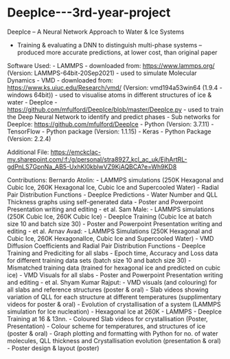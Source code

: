 # DeepIce---3rd-year-project
DeepIce – A Neural Network Approach to Water & Ice Systems
- Training & evaluating a DNN to distinguish multi-phase systems – produced more accurate predictions, at lower cost, than original paper


Software Used:
    - LAMMPS - downloaded from: https://www.lammps.org/ (Version: LAMMPS-64bit-20Sep2021) - used to simulate Molecular Dynamics
    - VMD - downloaded from: https://www.ks.uiuc.edu/Research/vmd/ (Version: vmd194a53win64 (1.9.4 - windows 64bit)) - used to visualise atoms in different structures of ice & water
    - DeepIce - https://github.com/mfulford/DeepIce/blob/master/DeepIce.py - used to train the Deep Neural Network to identify and predict phases
    - Sub networks for DeepIce: https://github.com/mfulford/DeepIce
    - Python (Version: 3.7.11)
    - TensorFlow - Python package (Version: 1.1.15)
    - Keras - Python Package (Version: 2.2.4)


Additional File: 
    https://emckclac-my.sharepoint.com/:f:/g/personal/stra8927_kcl_ac_uk/EjhArtRL-gdPnLS7GpnNa_AB5-UxhKl0kbIwVZ9KjAQBCA?e=Wh9KD8 


Contributions:
    Bernardo Atolin:
        - LAMMPS simulations (250K Hexagonal and Cubic Ice, 260K Hexagonal Ice, Cubic Ice and Supercooled Water)
        - Radial Pair Distribution Functions
        - DeepIce Predictions
        - Water Number and QLL Thickness graphs using self-generated data
        - Poster and Powerpoint Presentation writing and editing
        - et al.
    Sam Male:
        - LAMMPS simulations (250K Cubic Ice, 260K Cubic Ice)
        - DeepIce Training (Cubic Ice at batch size 10 and batch size 30)
        - Poster and Powerpoint Presentation writing and editing
        - et al.
    Arnav Avad:
        - LAMMPS Simulations (250K Hexagonal and Cubic Ice, 260K HexagonalIce, Cubic Ice and Supercooled Water)
        - VMD Diffusion Coefficients and Radial Pair Distribution Functions
        - DeepIce Training and Prediciting for all slabs
        - Epoch time, Accuracy and Loss data for different training data sets (batch size 10 and batch size 30)
        - Mismatched training data (trained for hexagonal ice and predicted on cubic ice)
        - VMD Visuals for all slabs
        - Poster and Powerpoint Presentation writing and editing
        - et al.
    Shyam Kumar Rajput:
        - VMD visuals (and colouring) for all slabs and reference structures (poster & oral)
        - Slab videos showing variation of QLL for each structure at different temperatures (supplimentary videos for poster & oral)
        - Evolution of crystallisation of a system (LAMMPS simulation for Ice nucleation)
        - Hexagonal Ice at 260K - LAMMPS
        - DeepIce Training at 16 & 13nn.
        - Coloured Slab videos for crystallisation (Poster, Presentation)
        - Colour scheme for temperatures, and structures of ice (poster & oral)
        - Graph plotting and formatting with Python for no. of water molecules, QLL thickness and Crystallisation evolution (presentation & oral)
        - Poster design & layout (poster)
